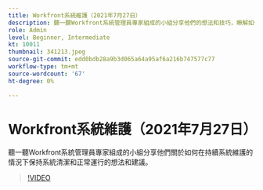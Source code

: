 ```yaml
---
title: Workfront系統維護（2021年7月27日）
description: 聽一聽Workfront系統管理員專家組成的小組分享他們的想法和技巧，瞭解如何使您的系統保持乾淨並與連續系統一起運行……（說明應介於60到160個字元之間）
role: Admin
level: Beginner, Intermediate
kt: 10011
thumbnail: 341213.jpeg
source-git-commit: edd0bdb28a9b3d065a64a95af6a216b747577c77
workflow-type: tm+mt
source-wordcount: '67'
ht-degree: 0%

---
```


# Workfront系統維護（2021年7月27日）

聽一聽Workfront系統管理員專家組成的小組分享他們關於如何在持續系統維護的情況下保持系統清潔和正常運行的想法和建議。

>[!VIDEO](https://video.tv.adobe.com/v/341213/?quality=12&learn=on)
